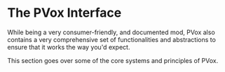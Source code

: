 # The PVox Interface

While being a very consumer-friendly, and documented mod, PVox also contains a very comprehensive set of functionalities and abstractions to ensure that it works the way you'd expect.

This section goes over some of the core systems and principles of PVox.
